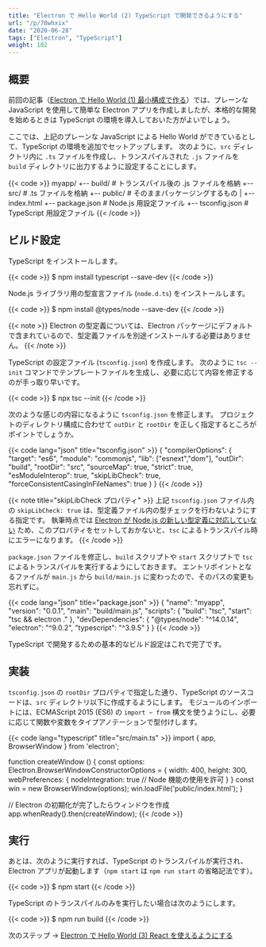 ```yaml
---
title: "Electron で Hello World (2) TypeScript で開発できるようにする"
url: "/p/78whxix"
date: "2020-06-28"
tags: ["Electron", "TypeScript"]
weight: 102
---
```


概要
----

前回の記事（[Electron で Hello World (1) 最小構成で作る](/p/ter4eq2)）では、プレーンな JavaScript を使用して簡単な Electron アプリを作成しましたが、本格的な開発を始めるときは TypeScript の環境を導入しておいた方がよいでしょう。

ここでは、上記のプレーンな JavaScript による Hello World ができているとして、TypeScript の環境を追加でセットアップします。
次のように、`src` ディレクトリ内に `.ts` ファイルを作成し、トランスパイルされた `.js` ファイルを `build` ディレクトリに出力するように設定することにします。

{{< code >}}
myapp/
  +-- build/         # トランスパイル後の .js ファイルを格納
  +-- src/           # .ts ファイルを格納
  +-- public/        # そのままパッケージングするもの
  |     +-- index.html
  +-- package.json   # Node.js 用設定ファイル
  +-- tsconfig.json  # TypeScript 用設定ファイル
{{< /code >}}


ビルド設定
----

TypeScript をインストールします。

{{< code >}}
$ npm install typescript --save-dev
{{< /code >}}

Node.js ライブラリ用の型宣言ファイル (`node.d.ts`) をインストールします。

{{< code >}}
$ npm install @types/node --save-dev
{{< /code >}}

{{< note >}}
Electron の型定義については、Electron パッケージにデフォルトで含まれているので、型定義ファイルを別途インストールする必要はありません。
{{< /note >}}

TypeScript の設定ファイル (`tsconfig.json`) を作成します。
次のように `tsc --init` コマンドでテンプレートファイルを生成し、必要に応じて内容を修正するのが手っ取り早いです。

{{< code >}}
$ npx tsc --init
{{< /code >}}

次のような感じの内容になるように `tsconfig.json` を修正します。
プロジェクトのディレクトリ構成に合わせて `outDir` と `rootDir` を正しく指定するところがポイントでしょうか。

{{< code lang="json" title="tsconfig.json" >}}
{
  "compilerOptions": {
    "target": "es6",
    "module": "commonjs",
    "lib": ["esnext","dom"],
    "outDir": "build",
    "rootDir": "src",
    "sourceMap": true,
    "strict": true,
    "esModuleInterop": true,
    "skipLibCheck": true,
    "forceConsistentCasingInFileNames": true
  }
}
{{< /code >}}

{{< note title="skipLibCheck プロパティ" >}}
上記 `tsconfig.json` ファイル内の `skipLibCheck: true` は、型定義ファイル内の型チェックを行わないようにする指定です。
執筆時点では [Electron が Node.js の新しい型定義に対応していない](https://github.com/electron/electron/issues/21612) ため、このプロパティをセットしておかないと、`tsc` によるトランスパイル時にエラーになります。
{{< /code >}}

`package.json` ファイルを修正し、`build` スクリプトや `start` スクリプトで `tsc` によるトランスパイルを実行するようにしておきます。
エントリポイントとなるファイルが `main.js` から `build/main.js` に変わったので、そのパスの変更も忘れずに。

{{< code lang="json" title="package.json" >}}
{
  "name": "myapp",
  "version": "0.0.1",
  "main": "build/main.js",
  "scripts": {
    "build": "tsc",
    "start": "tsc && electron ."
  },
  "devDependencies": {
    "@types/node": "^14.0.14",
    "electron": "^9.0.2",
    "typescript": "^3.9.5"
  }
}
{{< /code >}}

TypeScript で開発するための基本的なビルド設定はこれで完了です。


実装
----

`tsconfig.json` の `rootDir` プロパティで指定した通り、TypeScript のソースコードは、`src` ディレクトリ以下に作成するようにします。
モジュールのインポートには、ECMAScript 2015 (ES6) の `import ~ from` 構文を使うようにし、必要に応じて関数や変数をタイプアノテーションで型付けします。

{{< code lang="typescript" title="src/main.ts" >}}
import { app, BrowserWindow } from 'electron';

function createWindow () {
  const options: Electron.BrowserWindowConstructorOptions = {
    width: 400,
    height: 300,
    webPreferences: {
      nodeIntegration: true  // Node 機能の使用を許可
    }
  }
  const win = new BrowserWindow(options);
  win.loadFile('public/index.html');
}

// Electron の初期化が完了したらウィンドウを作成
app.whenReady().then(createWindow);
{{< /code >}}


実行
----

あとは、次のように実行すれば、TypeScript のトランスパイルが実行され、Electron アプリが起動します（`npm start` は `npm run start` の省略記法です）。

{{< code >}}
$ npm start
{{< /code >}}

TypeScript のトランスパイルのみを実行したい場合は次のようにします。

{{< code >}}
$ npm run build
{{< /code >}}

次のステップ → [Electron で Hello World (3) React を使えるようにする](/p/6pybmv6)


